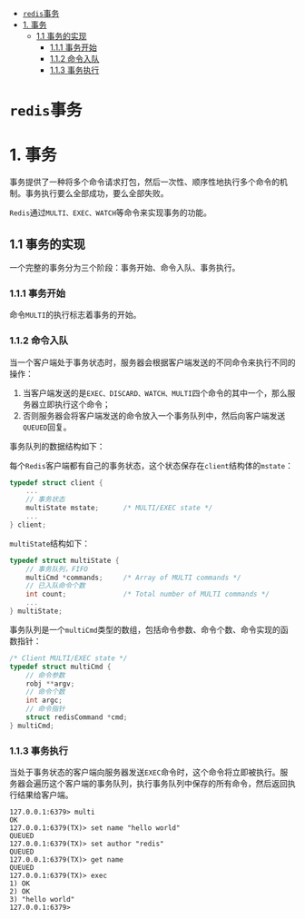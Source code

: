 - [`redis`事务](#redis事务)
- [1. 事务](#1-事务)
  - [1.1 事务的实现](#11-事务的实现)
    - [1.1.1 事务开始](#111-事务开始)
    - [1.1.2 命令入队](#112-命令入队)
    - [1.1.3 事务执行](#113-事务执行)


# `redis`事务

# 1. 事务

事务提供了一种将多个命令请求打包，然后一次性、顺序性地执行多个命令的机制。事务执行要么全部成功，要么全部失败。

`Redis`通过`MULTI、EXEC、WATCH`等命令来实现事务的功能。

## 1.1 事务的实现

一个完整的事务分为三个阶段：事务开始、命令入队、事务执行。

### 1.1.1 事务开始

命令`MULTI`的执行标志着事务的开始。

### 1.1.2 命令入队

当一个客户端处于事务状态时，服务器会根据客户端发送的不同命令来执行不同的操作：

1. 当客户端发送的是`EXEC、DISCARD、WATCH、MULTI`四个命令的其中一个，那么服务器立即执行这个命令；
2. 否则服务器会将客户端发送的命令放入一个事务队列中，然后向客户端发送`QUEUED`回复。

事务队列的数据结构如下：

每个`Redis`客户端都有自己的事务状态，这个状态保存在`client`结构体的`mstate`：

```c
typedef struct client {
    ...
    // 事务状态
    multiState mstate;      /* MULTI/EXEC state */
    ...
} client;
```

`multiState`结构如下：

```c
typedef struct multiState {
    // 事务队列，FIFO
    multiCmd *commands;     /* Array of MULTI commands */
    // 已入队命令个数
    int count;              /* Total number of MULTI commands */
    ...
} multiState;
```

事务队列是一个`multiCmd`类型的数组，包括命令参数、命令个数、命令实现的函数指针：

```c
/* Client MULTI/EXEC state */
typedef struct multiCmd {
    // 命令参数
    robj **argv;
    // 命令个数
    int argc;
    // 命令指针
    struct redisCommand *cmd;
} multiCmd;
```

### 1.1.3 事务执行

当处于事务状态的客户端向服务器发送`EXEC`命令时，这个命令将立即被执行。服务器会遍历这个客户端的事务队列，执行事务队列中保存的所有命令，然后返回执行结果给客户端。

```shell
127.0.0.1:6379> multi
OK
127.0.0.1:6379(TX)> set name "hello world"
QUEUED
127.0.0.1:6379(TX)> set author "redis"
QUEUED
127.0.0.1:6379(TX)> get name
QUEUED
127.0.0.1:6379(TX)> exec
1) OK
2) OK
3) "hello world"
127.0.0.1:6379>
```


